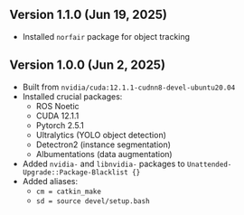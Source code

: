 Version 1.1.0 (Jun 19, 2025)
----------------------------

+ Installed `norfair` package for object tracking

Version 1.0.0 (Jun 2, 2025)
----------------------------

+ Built from `nvidia/cuda:12.1.1-cudnn8-devel-ubuntu20.04`
+ Installed crucial packages:
  - ROS Noetic
  - CUDA 12.1.1
  - Pytorch 2.5.1
  - Ultralytics (YOLO object detection)
  - Detectron2 (instance segmentation)
  - Albumentations (data augmentation)
+ Added `nvidia-` and `libnvidia-` packages to `Unattended-Upgrade::Package-Blacklist {}`
+ Added aliases:
  - `cm = catkin_make`
  - `sd = source devel/setup.bash`
